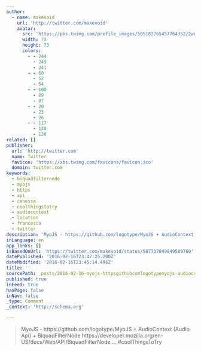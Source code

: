 ```yaml
---
author:
  - name: makevoid
    url: 'http://twitter.com/makevoid'
    avatar:
      src: 'https://pbs.twimg.com/profile_images/505182765457764352/2wAnUl4N_bigger.jpeg'
      width: 73
      height: 73
      colors:
        - - 244
          - 249
          - 241
        - - 60
          - 52
          - 54
        - - 100
          - 89
          - 87
        - - 20
          - 23
          - 26
        - - 117
          - 130
          - 138
related: []
publisher:
  url: 'http://twitter.com'
  name: Twitter
  favicon: 'https://abs.twimg.com/favicons/favicon.ico'
  domain: twitter.com
keywords:
  - biquadfilternode
  - myojs
  - https
  - api
  - canessa
  - coolthingstotry
  - audiocontext
  - location
  - francesco
  - twitter
description: 'MyoJS - https://github.com/logotype/MyoJS + AudioContext (Audio Api) + BiquadFilterNode https://developer.mozilla.org/en-US/docs/Web/API/BiquadFilterNode ... #coolThingsToTry'
inLanguage: en
app_links: []
isBasedOnUrl: 'https://twitter.com/makevoid/status/587737849849589760'
datePublished: '2016-02-16T23:47:25.200Z'
dateModified: '2016-02-16T23:45:14.496Z'
title: ''
sourcePath: _posts/2016-02-16-myojs-httpsgithubcomlogotypemyojs-audiocontext-au.md
published: true
inFeed: true
hasPage: false
inNav: false
_type: Comment
_context: 'http://schema.org'

---
```

> MyoJS - https&colon;&sol;&sol;github&period;com&sol;logotype&sol;MyoJS &plus; AudioContext &lpar;Audio Api&rpar; &plus; BiquadFilterNode https&colon;&sol;&sol;developer&period;mozilla&period;org&sol;en-US&sol;docs&sol;Web&sol;API&sol;BiquadFilterNode &period;&period;&period; &num;coolThingsToTry
